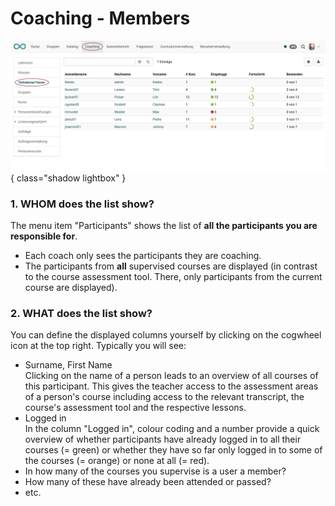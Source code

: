 # Coaching - Members

![coaching_teilnehmer_v1_de.png](assets/coaching_teilnehmer_v1_de.png){ class="shadow lightbox" }

### 1. WHOM does the list show?

The menu item "Participants" shows the list of **all the participants you are responsible for**.

  * Each coach only sees the participants they are coaching.
  * The participants from **all** supervised courses are displayed (in contrast to the course assessment tool. There, only participants from the current course are displayed).


### 2. WHAT does the list show?  

You can define the displayed columns yourself by clicking on the cogwheel icon at the top right. Typically you will see:

* Surname, First Name <br>Clicking on the name of a person leads to an overview of all courses of this participant. This gives the teacher access to the assessment areas of a person's course including access to the relevant transcript, the course's assessment tool and the respective lessons.
* Logged in<br>
In the column "Logged in", colour coding and a number provide a quick overview of whether participants have already logged in to all their courses (= green) or whether they have so far only logged in to some of the courses (= orange) or none at all (= red).
* In how many of the courses you supervise is a user a member?
* How many of these have already been attended or passed?
* etc.

